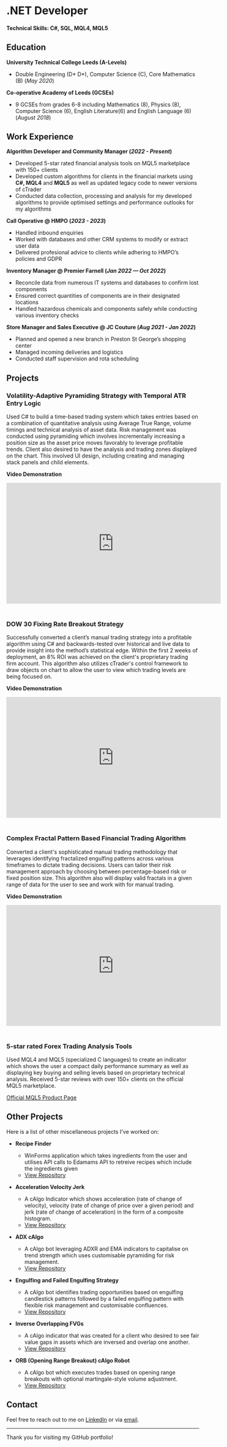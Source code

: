 # .NET Developer

#### Technical Skills: C#, SQL, MQL4, MQL5

## Education
**University Technical College Leeds (A-Levels)**
- Double Engineering (D* D*), Computer Science (C), Core Mathematics (B) (_May 2020_)

**Co-operative Academy of Leeds (GCSEs)**      		
- 9 GCSEs from grades 6-8 including Mathematics (8), Physics (8), Computer Science (6), English Literature(6) and English Language (6) (_August 2018_)		

## Work Experience
**Algorithm Developer and Community Manager (_2022 - Present_)**
- Developed 5-star rated financial analysis tools on MQL5 marketplace with 150+ clients 
- Developed custom algorithms for clients in the financial markets using **C#, MQL4** and **MQL5** as well as updated legacy code to newer versions of cTrader
- Conducted data collection, processing and analysis for my developed algorithms to provide optimised settings and performance outlooks for my algorithms

**Call Operative @ HMPO (_2023 - 2023_)**
- Handled inbound enquiries
- Worked with databases and other CRM systems to modify or extract user data
- Delivered profesional advice to clients while adhering to HMPO’s policies and GDPR

**Inventory Manager @ Premier Farnell (_Jan 2022 — Oct 2022_)**
- Reconcile data from numerous IT systems and databases to confirm lost components
- Ensured correct quantities of components are in their designated locations
- Handled hazardous chemicals and components safely while conducting various inventory checks

**Store Manager and Sales Executive @ JC Couture (_Aug 2021 - Jan 2022_)**
- Planned and opened a new branch in Preston St George’s shopping center
- Managed incoming deliveries and logistics
- Conducted staff supervision and rota scheduling

## Projects

### Volatility-Adaptive Pyramiding Strategy with Temporal ATR Entry Logic

Used C# to build a time-based trading system which takes entries based on a combination of quantitative analysis using Average True Range, volume timings and technical analysis of asset data. Risk management was conducted using pyramiding which involves incrementally increasing a position size as the asset price moves favorably to leverage profitable trends. Client also desired to have the analysis and trading zones displayed on the chart. This involved UI design, including creating and managing stack panels and child elements.

**Video Demonstration**

<iframe width="560" height="315" src="https://www.youtube.com/embed/f1jxUhI7zow" frameborder="0" allowfullscreen style="margin-bottom: 20px;"></iframe>

### DOW 30 Fixing Rate Breakout Strategy

Successfully converted a client’s manual trading strategy into a profitable algorithm using C# and backwards-tested over historical and live data to provide insight into the method’s statistical edge. Within the first 2 weeks of deployment, an 8% ROI was achieved on the client's proprietary trading firm account. This algorithm also utilizes cTrader's control framework to draw objects on chart to allow the user to view which trading levels are being focused on.

**Video Demonstration**

<iframe width="560" height="315" src="https://www.youtube.com/embed/93tbqR4J568" frameborder="0" allowfullscreen style="margin-bottom: 20px;"></iframe>

### Complex Fractal Pattern Based Financial Trading Algorithm

Converted a client's sophisticated manual trading methodology that leverages identifying fractalized engulfing patterns across various timeframes to dictate trading decisions. Users can tailor their risk management approach by choosing between percentage-based risk or fixed position size. This algorithm also will display valid fractals in a given range of data for the user to see and work with for manual trading.

**Video Demonstration**

<iframe width="560" height="315" src="https://www.youtube.com/embed/pBGhqlqnrGc" frameborder="0" allowfullscreen style="margin-bottom: 20px;"></iframe>

### 5-star rated Forex Trading Analysis Tools

Used MQL4 and MQL5 (specialized C languages) to create an indicator which shows the user a compact daily performance summary as well as displaying key buying and selling levels based on proprietary technical analysis. Received 5-star reviews with over 150+ clients on the official MQL5 marketplace.

[Official MQL5 Product Page](https://www.mql5.com/en/market/product/103421)


## Other Projects

Here is a list of other miscellaneous projects I've worked on:

- **Recipe Finder**
  - WinForms application which takes ingredients from the user and utilises API calls to Edamams API to retreive recipes which include the ingredients given
  - [View Repository](https://github.com/FahimM1ah/Recipe-Finder)

- **Acceleration Velocity Jerk**
  - A cAlgo Indicator which shows acceleration (rate of change of velocity), velocity (rate of change of price over a given period) and jerk (rate of change of acceleration) in the form of a composite histogram.
  - [View Repository](https://github.com/FahimM1ah/Acceleration-Velocity-Jerk)

- **ADX cAlgo**
  - A cAlgo bot leveraging ADXR and EMA indicators to capitalise on trend strength which uses customisable pyramiding for risk management.
  - [View Repository](https://github.com/FahimM1ah/ADX-cAlgo)

- **Engulfing and Failed Engulfing Strategy**
  - A cAlgo bot identifies trading opportunities based on engulfing candlestick patterns followed by a failed engulfing pattern with flexible risk management and customisable confluences.
  - [View Repository](https://github.com/FahimM1ah/Engulfing-Failed-Engulfing-cBot)

- **Inverse Overlapping FVGs**
  - A cAlgo indicator that was created for a client who desired to see fair value gaps in assets which are inversed and overlap one another.
  - [View Repository](https://github.com/FahimM1ah/Inverse-Overlapping-FVGs)

- **ORB (Opening Range Breakout) cAlgo Robot**
  - A cAlgo bot which executes trades based on opening range breakouts with optional martingale-style volume adjustment.
  - [View Repository](https://github.com/FahimM1ah/Opening-Range-Breakout-Strategy)

## Contact

Feel free to reach out to me on [LinkedIn](https://www.linkedin.com/in/fahim-miah-ba404430a/) or via [email](fahim36912@gmail.com).

---

Thank you for visiting my GitHub portfolio!
